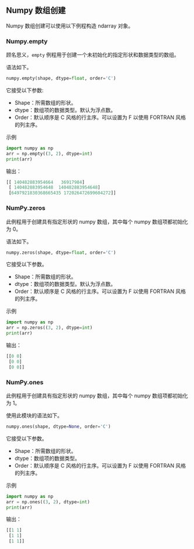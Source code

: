 ## Numpy 数组创建
Numpy 数组创建可以使用以下例程构造 ndarray 对象。

### Numpy.empty

顾名思义，`empty` 例程用于创建一个未初始化的指定形状和数据类型的数组。

语法如下。
```python
numpy.empty(shape, dtype=float, order='C')
```
它接受以下参数:
- Shape：所需数组的形状。
- dtype：数组项的数据类型。默认为浮点数。
- Order：默认顺序是 C 风格的行主序。可以设置为 F 以使用 FORTRAN 风格的列主序。

示例
```python
import numpy as np
arr = np.empty((3, 2), dtype=int)
print(arr)
```
输出：
```python
[[ 140482883954664   36917984]
 [ 140482883954648  140482883954648]
 [6497921830368665435 172026472699604272]]
```

### NumPy.zeros
此例程用于创建具有指定形状的 numpy 数组，其中每个 numpy 数组项都初始化为 0。

语法如下。
```python
numpy.zeros(shape, dtype=float, order='C')
```
它接受以下参数。
- Shape：所需数组的形状。
- dtype：数组项的数据类型。默认为浮点数。
- Order：默认顺序是 C 风格的行主序。可以设置为 F 以使用 FORTRAN 风格的列主序。

示例
```python
import numpy as np
arr = np.zeros((3, 2), dtype=int)
print(arr)
```
输出：
```python
[[0 0]
 [0 0]
 [0 0]]
```

### NumPy.ones
此例程用于创建具有指定形状的 numpy 数组，其中每个 numpy 数组项都初始化为 1。

使用此模块的语法如下。
```python
numpy.ones(shape, dtype=None, order='C')
```
它接受以下参数。
- Shape：所需数组的形状。
- dtype：数组项的数据类型。
- Order：默认顺序是 C 风格的行主序。可以设置为 F 以使用 FORTRAN 风格的列主序。

示例
```python
import numpy as np
arr = np.ones((3, 2), dtype=int)
print(arr)
```
输出：
```python
[[1 1]
 [1 1]
 [1 1]]
```
